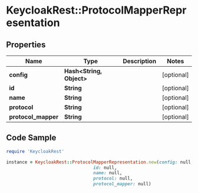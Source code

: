 # KeycloakRest::ProtocolMapperRepresentation

## Properties

Name | Type | Description | Notes
------------ | ------------- | ------------- | -------------
**config** | **Hash&lt;String, Object&gt;** |  | [optional] 
**id** | **String** |  | [optional] 
**name** | **String** |  | [optional] 
**protocol** | **String** |  | [optional] 
**protocol_mapper** | **String** |  | [optional] 

## Code Sample

```ruby
require 'KeycloakRest'

instance = KeycloakRest::ProtocolMapperRepresentation.new(config: null,
                                 id: null,
                                 name: null,
                                 protocol: null,
                                 protocol_mapper: null)
```


